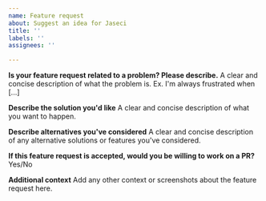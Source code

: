 ```yaml
---
name: Feature request
about: Suggest an idea for Jaseci
title: ''
labels: ''
assignees: ''

---
```


**Is your feature request related to a problem? Please describe.**
A clear and concise description of what the problem is. Ex. I'm always frustrated when [...]

**Describe the solution you'd like**
A clear and concise description of what you want to happen.

**Describe alternatives you've considered**
A clear and concise description of any alternative solutions or features you've considered.

**If this feature request is accepted, would you be willing to work on a PR?**
Yes/No

**Additional context**
Add any other context or screenshots about the feature request here.
